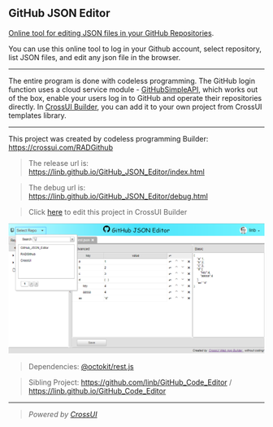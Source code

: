 ## GitHub JSON Editor

[Online tool for editing JSON files in your GitHub Repositories](https://linb.github.io/GitHub_JSON_Editor).

You can use this online tool to log in your Github account, select repository, list JSON files, and edit any json file in the browser.

<hr>

The entire program is done with codeless programming. The GitHub login function uses a cloud service module - [GitHubSimpleAPI](https://github.com/linb/CrossUI_Assets/tree/master/assets/modules/Services/xui_module_tpl_GitHubAPISimple), which works out of the box, enable your users log in to GitHub and operate their repositories directly. In [CrossUI Builder](https://crossui.com/RADGithub), you can add it to your own project from CrossUI templates library.

<hr>

This project was created by codeless programming Builder: https://crossui.com/RADGithub <br>

> The release url is: https://linb.github.io/GitHub_JSON_Editor/index.html

> The debug url is: https://linb.github.io/GitHub_JSON_Editor/debug.html

> Click [here](https://crossui.com/RADGithub/#!from=github&owner=linb&repo=GitHub_JSON_Editor) to edit this project in CrossUI Builder

![Snapshot](https://raw.githubusercontent.com/linb/GitHub_JSON_Editor/master/snapshot.png)

> Dependencies: [@octokit/rest.js](https://github.com/octokit/rest.js)

> Sibling Project: https://github.com/linb/GitHub_Code_Editor / https://linb.github.io/GitHub_Code_Editor

<hr/>


> <i style="text-align:right;">Powered by [CrossUI](https://crossui.com)</i>
